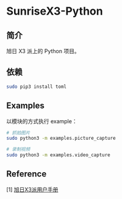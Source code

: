 # SunriseX3-Python

## 简介

旭日 X3 派上的 Python 项目。

## 依赖

```bash
sudo pip3 install toml
```

## Examples

以模块的方式执行 example：

```bash
# 抓拍图片
sudo python3 -m examples.picture_capture

# 录制视频
sudo python3 -m examples.video_capture
```

## Reference

[1] [旭日X3派用户手册](https://developer.d-robotics.cc/api/v1/fileData/documents_pi/index.html)
